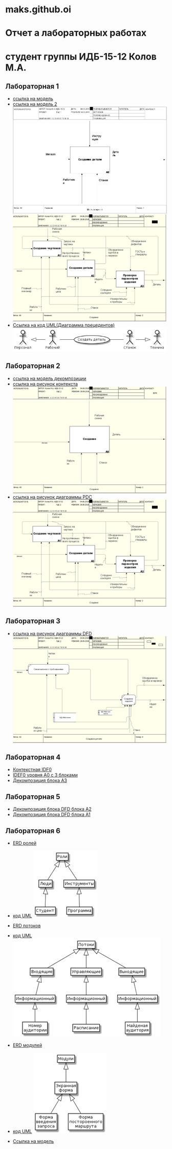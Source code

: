 # maks.github.oi
# Отчет а лабораторных работах
# студент группы ИДБ-15-12 Колов М.А.

## Лабораторная 1
* [ссылка на модель](https://github.com/KolovMaksim/maks.github.io/blob/master/indiv(maks).rsf)
* [ссылка на модель 2](https://github.com/KolovMaksim/maks.github.io/blob/master/model.png)
![](https://github.com/KolovMaksim/maks.github.io/blob/master/model.png)
![](https://github.com/KolovMaksim/maks.github.io/blob/master/12323.PNG)
* [Ссылка на код UML(Диаграмма прецедентов)](https://github.com/KolovMaksim/maks.github.io/blob/master/mansText.txt)
![](https://github.com/KolovMaksim/maks.github.io/blob/master/mans.png)

## Лабораторная 2
* [ссылка на модель декомпозиции](https://github.com/KolovMaksim/maks.github.io/blob/master/ind-tilda.rsf)
* [ссылка на рисунок контекста](https://github.com/KolovMaksim/maks.github.io/blob/master/444.PNG)
![](https://github.com/KolovMaksim/maks.github.io/blob/master/444.PNG)
* [ссылка на рисунок диаграммы PDC](https://github.com/KolovMaksim/maks.github.io/blob/master/12323.PNG)
![](https://github.com/KolovMaksim/maks.github.io/blob/master/12323.PNG)
## Лабораторная 3
* [ссылка на рисунок диаграммы DFD](https://github.com/KolovMaksim/maks.github.io/blob/master/887.PNG)
![](https://github.com/KolovMaksim/maks.github.io/blob/master/887.PNG)
## Лабораторная 4
* [Контекстная IDF0](https://github.com/KolovMaksim/maks.github.io/blob/master/A0.jpg)
* [IDEF0 уровня А0 с 3 блоками](https://github.com/KolovMaksim/maks.github.io/blob/master/A0d.jpg)
* [Декомпозиция блока A3](https://github.com/KolovMaksim/maks.github.io/blob/master/A3.jpg)
## Лабораторная 5
* [Декомпозиция блока DFD блока А2](https://github.com/KolovMaksim/maks.github.io/blob/master/A2.jpg)
* [Декомпозиция блока DFD блока А1](https://github.com/KolovMaksim/maks.github.io/blob/master/A1dfd.jpg)
## Лабораторная 6
* [ERD ролей](https://github.com/KolovMaksim/maks.github.io/blob/master/Role.png)
* [код UML](https://github.com/KolovMaksim/maks.github.io/blob/master/roleText.txt)
![](https://github.com/KolovMaksim/maks.github.io/blob/master/Role.png)


* [ERD потоков](https://github.com/KolovMaksim/maks.github.io/blob/master/streams.png)
* [код UML](https://github.com/KolovMaksim/maks.github.io/blob/master/streamsText.txt)
![](https://github.com/KolovMaksim/maks.github.io/blob/master/streams.png)


* [ERD модулей](https://github.com/KolovMaksim/maks.github.io/blob/master/models.png)
* [код UML](https://github.com/KolovMaksim/maks.github.io/blob/master/modelsText.txt)
![](https://github.com/KolovMaksim/maks.github.io/blob/master/models.png)


* [Ссылка на модель](https://github.com/KolovMaksim/maks.github.io/blob/master/Kurs.rsf)

